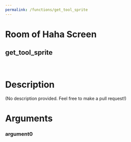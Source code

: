 ```yaml
---
permalink: /functions/get_tool_sprite
---
```

# Room of Haha Screen  
## get_tool_sprite  
&nbsp;  
# Description  
(No description provided. Feel free to make a pull request!) 
&nbsp;  
# Arguments
### argument0

&nbsp;  


